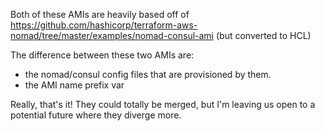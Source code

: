 Both of these AMIs are heavily based off of 
https://github.com/hashicorp/terraform-aws-nomad/tree/master/examples/nomad-consul-ami
(but converted to HCL)

The difference between these two AMIs are:
- the nomad/consul config files that are provisioned by them.
- the AMI name prefix var

Really, that's it! They could totally be merged, but I'm leaving us open to
a potential future where they diverge more.
